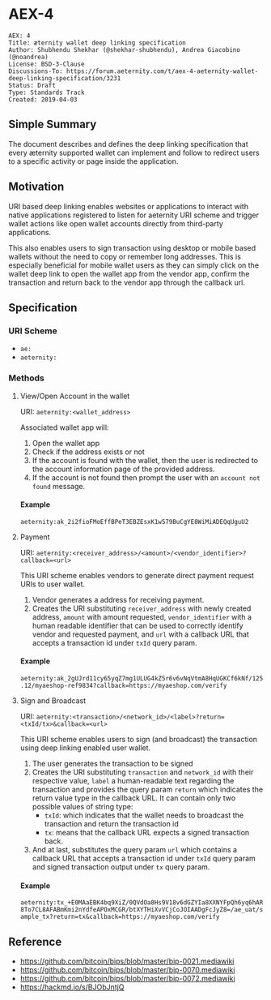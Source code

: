 # AEX-4

```
AEX: 4
Title: æternity wallet deep linking specification
Author: Shubhendu Shekhar (@shekhar-shubhendu), Andrea Giacobino (@noandrea)
License: BSD-3-Clause
Discussions-To: https://forum.aeternity.com/t/aex-4-aeternity-wallet-deep-linking-specification/3231
Status: Draft
Type: Standards Track
Created: 2019-04-03
```

## Simple Summary

The document describes and defines the deep linking specification that every æternity supported wallet can implement and follow to redirect users to a specific activity or page inside the application.

## Motivation

URI based deep linking enables websites or applications to interact with native applications registered to listen for aeternity URI scheme and trigger wallet actions like open wallet accounts directly from third-party applications.

This also enables users to sign transaction using desktop or mobile based wallets without the need to copy or remember long addresses.
This is especially beneficial for mobile wallet users as they can simply click on the wallet deep link to open the wallet app from the vendor app, confirm the transaction and return back to the vendor app through the callback url.

## Specification

### URI Scheme

- `ae:`
- `aeternity:`

### Methods

1. View/Open Account in the wallet

    URI: `aeternity:<wallet_address>`

    Associated wallet app will:

    1. Open the wallet app
    2. Check if the address exists or not
    3. If the account is found with the wallet, then the user is redirected to the account information page of the provided address.
    4. If the account is not found then prompt the user with an `account not found` message.

    #### Example

    `aeternity:ak_2i2fioFMoEffBPeT3EBZEsxK1w579BuCgYE8WiMiADEQqUguU2`

2. Payment

    URI: `aeternity:<receiver_address>/<amount>/<vendor_identifier>?callback=<url>`

    This URI scheme enables vendors to generate direct payment request URIs to user wallet.

    1. Vendor generates a address for receiving payment.
    2. Creates the URI substituting `receiver_address` with newly created address, `amount` with amount requested, `vendor_identifier` with a human readable identifier that can be used to correctly identify vendor and requested payment, and `url` with a callback URL that accepts a transaction id under `txId` query param.

    #### Example

    `aeternity:ak_2gUJrd11cy65yqZ7mg1ULUG4kZ5r6v6vNqVtmA8HqUGKCf6kNf/125.12/myaeshop-ref9834?callback=https://myaeshop.com/verify`

3. Sign and Broadcast

    URI: `aeternity:<transaction>/<network_id>/<label>?return=<txId/tx>&callback=<url>`

    This URI scheme enables users to sign (and broadcast) the transaction using deep linking enabled user wallet.

    1. The user generates the transaction to be signed
    2. Creates the URI substituting `transaction` and `network_id` with their respective value, `label` a human-readable text regarding the transaction and provides the query param `return` which indicates the return value type in the callback URL. It can contain only two possible values of string type:
        - `txId`: which indicates that the wallet needs to broadcast the transaction and return the transaction id
        - `tx`: means that the callback URL expects a signed transaction back.
    3. And at last, substitutes the query param `url` which contains a callback URL that accepts a transaction id under `txId` query param and signed transaction output under `tx` query param.

    #### Example

    `aeternity:tx_+E0MAaEBK4bq9XiZ/0QVdOa8Hs9V18v6dGZYIa8XXNYFpQh6yq6hAR8To7CL8AFABmKmi2nYdfeAPOxMCGR/btXYTHiXvVCjCoJOIAADgFcJyZ8=/ae_uat/sample_tx?return=tx&callback=https://myaeshop.com/verify`

## Reference

- https://github.com/bitcoin/bips/blob/master/bip-0021.mediawiki
- https://github.com/bitcoin/bips/blob/master/bip-0070.mediawiki
- https://github.com/bitcoin/bips/blob/master/bip-0072.mediawiki
- https://hackmd.io/s/BJObJntjQ

